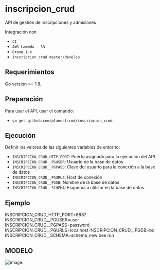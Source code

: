 # inscripcion_crud
API de gestión de inscripciones y admisiones

Integración con

 - `CI`
 - `AWS Lambda - S3`
 - `Drone 1.x`
 - `inscripcion_crud master/develop`

## Requerimientos
Go version >= 1.8.

## Preparación
Para usar el API, usar el comando:

 - `go get github.com/planesticud/inscripcion_crud`

## Ejecución
Definir los valores de las siguientes variables de entorno:

 - `INSCRIPCION_CRUD_HTTP_PORT`: Puerto asignado para la ejecución del API
 - `INSCRIPCION_CRUD__PGUSER`: Usuario de la base de datos
 - `INSCRIPCION_CRUD__PGPASS`: Clave del usuario para la conexión a la base de datos  
 - `INSCRIPCION_CRUD__PGURLS`: Host de conexión
 - `INSCRIPCION_CRUD__PGDB`: Nombre de la base de datos
 - `INSCRIPCION_CRUD__SCHEMA`: Esquema a utilizar en la base de datos

## Ejemplo
INSCRIPCION_CRUD_HTTP_PORT=8887 INSCRIPCION_CRUD__PGUSER=user INSCRIPCION_CRUD__PGPASS=password INSCRIPCION_CRUD__PGURLS=localhost INSCRIPCION_CRUD__PGDB=bd INSCRIPCION_CRUD__SCHEMA=schema_new bee run

## MODELO
![image](https://github.com/planesticud/inscripcion_crud/blob/develop/modelo_inscripcion_crud.png).
